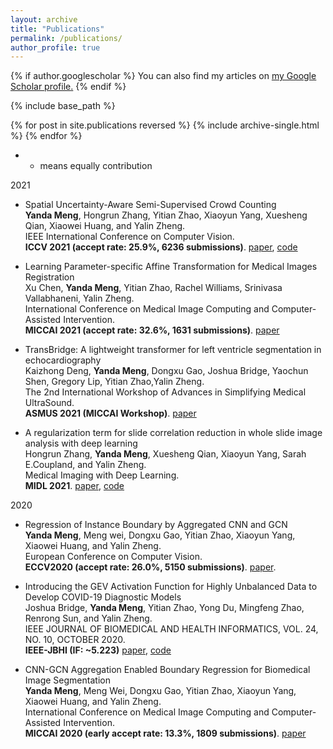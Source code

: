 ```yaml
---
layout: archive
title: "Publications"
permalink: /publications/
author_profile: true
---
```


{% if author.googlescholar %}
  You can also find my articles on <u><a href="{{author.googlescholar}}">my Google Scholar profile</a>.</u>
{% endif %}

{% include base_path %}

{% for post in site.publications reversed %}
  {% include archive-single.html %}
{% endfor %}

+ * means equally contribution

2021  
+ Spatial Uncertainty-Aware Semi-Supervised Crowd Counting  
**Yanda Meng**, Hongrun Zhang, Yitian Zhao, Xiaoyun Yang, Xuesheng Qian, Xiaowei Huang, and Yalin Zheng.      
IEEE International Conference on Computer Vision.  
**ICCV 2021 (accept rate: 25.9%, 6236 submissions)**. [paper](https://openaccess.thecvf.com/content/ICCV2021/papers/Meng_Spatial_Uncertainty-Aware_Semi-Supervised_Crowd_Counting_ICCV_2021_paper.pdf), [code](https://github.com/smallmax00/SUA_crowd_counting)

+ Learning Parameter-specific Affine Transformation for Medical Images Registration  
Xu Chen,  **Yanda Meng**, Yitian Zhao, Rachel Williams, Srinivasa Vallabhaneni, Yalin Zheng.    
International Conference on Medical Image Computing and Computer-Assisted Intervention.  
**MICCAI 2021 (accept rate: 32.6%, 1631 submissions)**. [paper](https://link.springer.com/chapter/10.1007%2F978-3-030-87202-1_3)

+ TransBridge: A lightweight transformer for left ventricle segmentation in echocardiography  
Kaizhong Deng, **Yanda Meng**, Dongxu Gao, Joshua Bridge, Yaochun Shen, Gregory Lip, Yitian Zhao,Yalin Zheng.  
The 2nd International Workshop of Advances in Simplifying Medical UltraSound.  
**ASMUS 2021 (MICCAI Workshop)**. [paper](https://link.springer.com/chapter/10.1007%2F978-3-030-87583-1_7)

+ A regularization term for slide correlation reduction in whole slide image analysis with deep learning  
Hongrun Zhang, **Yanda Meng**, Xuesheng Qian, Xiaoyun Yang, Sarah E.Coupland, and Yalin Zheng.  
Medical Imaging with Deep Learning.  
**MIDL 2021**. [paper](https://openreview.net/forum?id=2vCFIoWDS6E), [code](https://github.com/hrzhang1123/SlideCorrelationReduction)

2020  
+ Regression of Instance Boundary by Aggregated CNN and GCN  
**Yanda Meng**, Meng wei, Dongxu Gao, Yitian Zhao, Xiaoyun Yang, Xiaowei Huang, and Yalin Zheng.  
European Conference on Computer Vision.  
**ECCV2020 (accept rate: 26.0%, 5150 submissions)**. [paper](https://link.springer.com/chapter/10.1007/978-3-030-58598-3_12).

+ Introducing the GEV Activation Function for Highly Unbalanced Data to Develop COVID-19 Diagnostic Models  
Joshua Bridge, **Yanda Meng**, Yitian Zhao, Yong Du, Mingfeng Zhao, Renrong Sun, and Yalin Zheng.  
IEEE JOURNAL OF BIOMEDICAL AND HEALTH INFORMATICS, VOL. 24, NO. 10, OCTOBER 2020.  
**IEEE-JBHI (IF: ~5.223)** [paper](https://ieeexplore.ieee.org/document/9151288), [code](https://github.com/JTBridge/GEV)

+ CNN-GCN Aggregation Enabled Boundary Regression for Biomedical Image Segmentation  
**Yanda Meng**, Meng Wei, Dongxu Gao, Yitian Zhao, Xiaoyun Yang, Xiaowei Huang, and Yalin Zheng.  
International Conference on Medical Image Computing and Computer-Assisted Intervention.  
**MICCAI 2020 (early accept rate: 13.3%, 1809 submissions)**. [paper](https://www.springerprofessional.de/en/cnn-gcn-aggregation-enabled-boundary-regression-for-biomedical-i/18443174)













